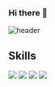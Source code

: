 
### Hi there 👋
![header](https://capsule-render.vercel.app/api?type=waving&color=auto&height=200&section=header&desc=I%20am%20a%20&descAlign=20&descAlignY=30&text=Front-End%20Developer&animation=twinkling&fontSize=60)

## Skills
<img src="https://img.shields.io/badge/JAVASCRIPT-323330?style=for-the-badge&logo=javascript&logoColor=yellow"/> <img src="https://img.shields.io/badge/TYPESCRIPT-2E3A59?style=for-the-badge&logo=typescript&logoColor=blue"/> <img src="https://img.shields.io/badge/REACT-21232A?style=for-the-badge&logo=react&logoColor=blue"/> <img src="https://img.shields.io/badge/NEXT.JS-000000?style=for-the-badge&logo=nextdotjs&logoColor=white"/>



<!--
**Givehim/Givehim** is a ✨ _special_ ✨ repository because its `README.md` (this file) appears on your GitHub profile.

Here are some ideas to get you started:

- 🔭 I’m currently working on ...
- 🌱 I’m currently learning ...
- 👯 I’m looking to collaborate on ...
- 🤔 I’m looking for help with ...
- 💬 Ask me about ...
- 📫 How to reach me: ...
- 😄 Pronouns: ...
- ⚡ Fun fact: ...
-->
